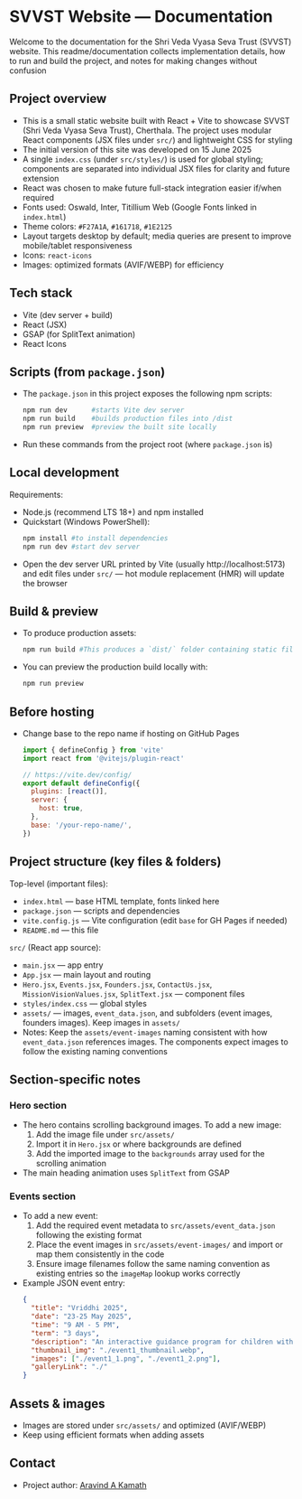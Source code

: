 # SVVST Website — Documentation
Welcome to the documentation for the Shri Veda Vyasa Seva Trust (SVVST) website. This readme/documentation collects implementation details, how to run and build the project, and notes for making changes without confusion

## Project overview
- This is a small static website built with React + Vite to showcase SVVST (Shri Veda Vyasa Seva Trust), Cherthala. The project uses modular React components (JSX files under `src/`) and lightweight CSS for styling
- The initial version of this site was developed on 15 June 2025
- A single `index.css` (under `src/styles/`) is used for global styling; components are separated into individual JSX files for clarity and future extension
- React was chosen to make future full-stack integration easier if/when required
- Fonts used: Oswald, Inter, Titillium Web (Google Fonts linked in `index.html`)
- Theme colors: `#F27A1A`, `#161718`, `#1E2125`
- Layout targets desktop by default; media queries are present to improve mobile/tablet responsiveness
- Icons: `react-icons`
- Images: optimized formats (AVIF/WEBP) for efficiency

## Tech stack
- Vite (dev server + build)
- React (JSX)
- GSAP (for SplitText animation)
- React Icons

## Scripts (from `package.json`)
- The `package.json` in this project exposes the following npm scripts:
  ```powershell
  npm run dev      #starts Vite dev server
  npm run build    #builds production files into /dist
  npm run preview  #preview the built site locally
  ```
- Run these commands from the project root (where `package.json` is)

## Local development
Requirements:
- Node.js (recommend LTS 18+) and npm installed
- Quickstart (Windows PowerShell):
  ```powershell
  npm install #to install dependencies
  npm run dev #start dev server
  ```
- Open the dev server URL printed by Vite (usually http://localhost:5173) and edit files under `src/` — hot module replacement (HMR) will update the browser

## Build & preview
- To produce production assets:
  ```powershell
  npm run build #This produces a `dist/` folder containing static files ready to be hosted 
  ```
- You can preview the production build locally with:
  ```powershell
  npm run preview
  ```

## Before hosting
- Change base to the repo name if hosting on GitHub Pages
  ```js
  import { defineConfig } from 'vite'
  import react from '@vitejs/plugin-react'

  // https://vite.dev/config/
  export default defineConfig({
    plugins: [react()],
    server: {
      host: true,
    },
    base: '/your-repo-name/',
  })
  ```

## Project structure (key files & folders)
Top-level (important files):
- `index.html` — base HTML template, fonts linked here
- `package.json` — scripts and dependencies
- `vite.config.js` — Vite configuration (edit `base` for GH Pages if needed)
- `README.md` — this file

`src/` (React app source):
- `main.jsx` — app entry
- `App.jsx` — main layout and routing
- `Hero.jsx`, `Events.jsx`, `Founders.jsx`, `ContactUs.jsx`, `MissionVisionValues.jsx`, `SplitText.jsx` — component files
- `styles/index.css` — global styles
- `assets/` — images, `event_data.json`, and subfolders (event images, founders images). Keep images in `assets/`
- Notes: Keep the `assets/event-images` naming consistent with how `event_data.json` references images. The components expect images to follow the existing naming conventions

## Section-specific notes
### Hero section
- The hero contains scrolling background images. To add a new image:
  1. Add the image file under `src/assets/`
  2. Import it in `Hero.jsx` or where backgrounds are defined
  3. Add the imported image to the `backgrounds` array used for the scrolling animation
- The main heading animation uses `SplitText` from GSAP

### Events section
- To add a new event:
  1. Add the required event metadata to `src/assets/event_data.json` following the existing format
  2. Place the event images in `src/assets/event-images/` and import or map them consistently in the code
  3. Ensure image filenames follow the same naming convention as existing entries so the `imageMap` lookup works correctly
- Example JSON event entry:
  ```json
  {
    "title": "Vriddhi 2025",
    "date": "23-25 May 2025",
    "time": "9 AM - 5 PM",
    "term": "3 days",
    "description": "An interactive guidance program for children with fun games, activities, including meals",
    "thumbnail_img": "./event1_thumbnail.webp",
    "images": ["./event1_1.png", "./event1_2.png"],
    "galleryLink": "./"
  }
  ```

## Assets & images
- Images are stored under `src/assets/` and optimized (AVIF/WEBP)
- Keep using efficient formats when adding assets

## Contact
- Project author: [Aravind A Kamath](https://github.com/aravindanirudh)